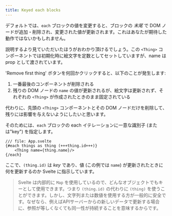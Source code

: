 ```yaml
---
title: Keyed each blocks
---
```


デフォルトでは、`each` ブロックの値を変更すると、ブロックの *末尾* で DOM ノードが追加・削除され、変更された値が更新されます。これはあなたが期待した動作ではないかもしれません。

説明するより見ていただいたほうがおわかり頂けるでしょう。この `<Thing>` コンポーネントでは初期化時に絵文字を定数としてセットしていますが、name は prop として渡されています。

'Remove first thing' ボタンを何回かクリックすると、以下のことが発生します:

1. 一番最後のコンポーネントが削除される
2. 残りの DOM ノードの `name` の値が更新されるが、絵文字は更新されず、それぞれの `<Thing>` が作成されたときのまま固定されている

代わりに、先頭の `<Thing>` コンポーネントとその DOM ノードだけを削除して、残りには影響を与えないようにしたいと思います。

そのためには、`each` ブロックの each イテレーションに一意な識別子 (または"key") を指定します。

```svelte
/// file: App.svelte
{#each things as thing (+++thing.id+++)}
	<Thing name={thing.name}/>
{/each}
```

ここで、`(thing.id)` は _key_ であり、値 (この例では `name`) が更新されたときに何を更新するのか Svelte に指示しています。

> Svelte は内部的に `Map` を使用しているので、どんなオブジェクトでもキーとして使用できます。つまり `(thing.id)` の代わりに `(thing)` を使うことができます。しかし、文字列または数値を使用する方が一般的に安全です。なぜなら、例えばAPIサーバーからの新しいデータで更新する場合に、参照が等しくなくても同一性が持続することを意味するからです。
